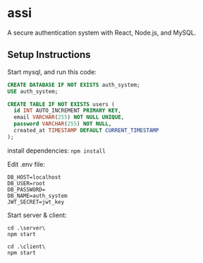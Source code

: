 # assi
A secure authentication system with React, Node.js, and MySQL.

## Setup Instructions

Start mysql, and run this code:

```sql
CREATE DATABASE IF NOT EXISTS auth_system;
USE auth_system;

CREATE TABLE IF NOT EXISTS users (
  id INT AUTO_INCREMENT PRIMARY KEY,
  email VARCHAR(255) NOT NULL UNIQUE,
  password VARCHAR(255) NOT NULL,
  created_at TIMESTAMP DEFAULT CURRENT_TIMESTAMP
);
```
install dependencies: ```npm install```

Edit .env file:
```dotenv
DB_HOST=localhost
DB_USER=root
DB_PASSWORD=
DB_NAME=auth_system
JWT_SECRET=jwt_key
```
Start server & client:
```shell
cd .\server\
npm start

cd .\client\
npm start
```

